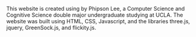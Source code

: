 This website is created using by Phipson Lee, a Computer Science and Cognitive Science double major undergraduate studying at UCLA. The website was built using HTML, CSS, Javascript, and the libraries three.js, jquery, GreenSock.js, and flickity.js. 